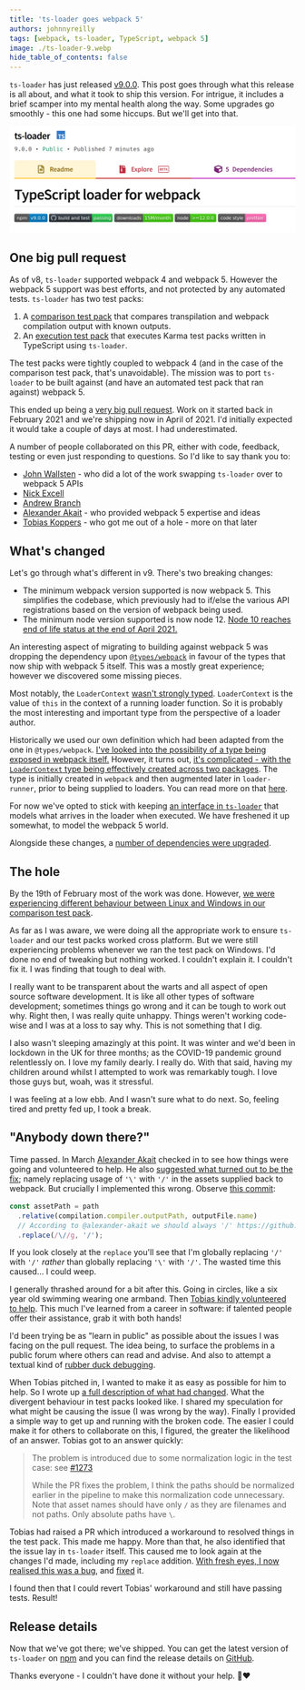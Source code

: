 ```yaml
---
title: 'ts-loader goes webpack 5'
authors: johnnyreilly
tags: [webpack, ts-loader, TypeScript, webpack 5]
image: ./ts-loader-9.webp
hide_table_of_contents: false
---
```


`ts-loader` has just released [v9.0.0](https://github.com/TypeStrong/ts-loader/releases/tag/v9.0.0). This post goes through what this release is all about, and what it took to ship this version. For intrigue, it includes a brief scamper into my mental health along the way. Some upgrades go smoothly - this one had some hiccups. But we'll get into that.

![hello world bicep](ts-loader-9.webp)

## One big pull request

As of v8, `ts-loader` supported webpack 4 and webpack 5. However the webpack 5 support was best efforts, and not protected by any automated tests. `ts-loader` has two test packs:

1. A [comparison test pack](https://github.com/TypeStrong/ts-loader/tree/main/test/comparison-tests#readme) that compares transpilation and webpack compilation output with known outputs.
2. An [execution test pack](https://github.com/TypeStrong/ts-loader/tree/main/test/execution-tests#readme) that executes Karma test packs written in TypeScript using `ts-loader`.

The test packs were tightly coupled to webpack 4 (and in the case of the comparison test pack, that's unavoidable). The mission was to port `ts-loader` to be built against (and have an automated test pack that ran against) webpack 5.

This ended up being a [very big pull request](https://github.com/TypeStrong/ts-loader/pull/1251). Work on it started back in February 2021 and we're shipping now in April of 2021. I'd initially expected it would take a couple of days at most. I had underestimated.

A number of people collaborated on this PR, either with code, feedback, testing or even just responding to questions. So I'd like to say thank you to:

- [John Wallsten](https://github.com/JonWallsten) - who did a lot of the work swapping `ts-loader` over to webpack 5 APIs
- [Nick Excell](https://github.com/appzuka)
- [Andrew Branch](https://github.com/andrewbranch)
- [Alexander Akait](https://github.com/alexander-akait) - who provided webpack 5 expertise and ideas
- [Tobias Koppers](https://github.com/sokra) - who got me out of a hole - more on that later

## What's changed

Let's go through what's different in v9. There's two breaking changes:

- The minimum webpack version supported is now webpack 5. This simplifies the codebase, which previously had to if/else the various API registrations based on the version of webpack being used.
- The minimum node version supported is now node 12. [Node 10 reaches end of life status at the end of April 2021.](https://nodejs.org/en/about/releases/)

An interesting aspect of migrating to building against webpack 5 was dropping the dependency upon [`@types/webpack`](https://www.npmjs.com/package/@types/webpack) in favour of the types that now ship with webpack 5 itself. This was a mostly great experience; however we discovered some missing pieces.

Most notably, the `LoaderContext` [wasn't strongly typed](https://github.com/webpack/webpack/blob/03961f33912ab6735d470b870eacff678735a9ed/lib/NormalModule.js#L424). `LoaderContext` is the value of `this` in the context of a running loader function. So it is probably the most interesting and important type from the perspective of a loader author.

Historically we used our own definition which had been adapted from the one in `@types/webpack`. [I've looked into the possibility of a type being exposed in webpack itself.](https://github.com/webpack/webpack/issues/13162) However, it turns out, [it's complicated - with the `LoaderContext` type being effectively created across two packages](https://github.com/webpack/webpack/pull/13164#issuecomment-821410359). The type is initially created in `webpack` and then augmented later in `loader-runner`, prior to being supplied to loaders. You can read more on that [here](https://github.com/webpack/webpack/pull/13164#issuecomment-821410359).

For now we've opted to stick with keeping [an interface in `ts-loader`](https://github.com/TypeStrong/ts-loader/pull/1251/commits/acbc71feed91fe14ec065dd9d31081af7a492f47) that models what arrives in the loader when executed. We have freshened it up somewhat, to model the webpack 5 world.

Alongside these changes, a [number of dependencies were upgraded](https://github.com/TypeStrong/ts-loader/pull/1251/files#diff-7ae45ad102eab3b6d7e7896acd08c427a9b25b346470d7bc6507b6481575d519).

## The hole

By the 19th of February most of the work was done. However, [we were experiencing different behaviour between Linux and Windows in our comparison test pack](https://github.com/TypeStrong/ts-loader/pull/1251#issuecomment-781967959).

As far as I was aware, we were doing all the appropriate work to ensure `ts-loader` and our test packs worked cross platform. But we were still experiencing problems whenever we ran the test pack on Windows. I'd done no end of tweaking but nothing worked. I couldn't explain it. I couldn't fix it. I was finding that tough to deal with.

I really want to be transparent about the warts and all aspect of open source software development. It is like all other types of software development; sometimes things go wrong and it can be tough to work out why. Right then, I was really quite unhappy. Things weren't working code-wise and I was at a loss to say why. This is not something that I dig.

I also wasn't sleeping amazingly at this point. It was winter and we'd been in lockdown in the UK for three months; as the COVID-19 pandemic ground relentlessly on. I love my family dearly. I really do. With that said, having my children around whilst I attempted to work was remarkably tough. I love those guys but, woah, was it stressful.

I was feeling at a low ebb. And I wasn't sure what to do next. So, feeling tired and pretty fed up, I took a break.

## "Anybody down there?"

Time passed. In March [Alexander Akait](https://github.com/alexander-akait) checked in to see how things were going and volunteered to help. He also [suggested what turned out to be the fix](https://github.com/TypeStrong/ts-loader/pull/1251#issuecomment-799531375); namely replacing usage of `'\'` with `'/'` in the assets supplied back to webpack. But crucially I implemented this wrong. Observe [this commit](https://github.com/TypeStrong/ts-loader/pull/1251/commits/4bcc5c9623acfd7ffbaf028781a8353b37243804):

```ts
const assetPath = path
  .relative(compilation.compiler.outputPath, outputFile.name)
  // According to @alexander-akait we should always '/' https://github.com/TypeStrong/ts-loader/pull/1251#issuecomment-799606985
  .replace(/\//g, '/');
```

If you look closely at the `replace` you'll see that I'm globally replacing `'/'` with `'/'` _rather_ than globally replacing `'\'` with `'/'`. The wasted time this caused... I could weep.

I generally thrashed around for a bit after this. Going in circles, like a six year old swimming wearing one armband. Then [Tobias kindly volunteered to help](https://github.com/TypeStrong/ts-loader/pull/1251#issuecomment-805143890). This much I've learned from a career in software: if talented people offer their assistance, grab it with both hands!

I'd been trying be as "learn in public" as possible about the issues I was facing on the pull request. The idea being, to surface the problems in a public forum where others can read and advise. And also to attempt a textual kind of [rubber duck debugging](https://en.wikipedia.org/wiki/Rubber_duck_debugging).

When Tobias pitched in, I wanted to make it as easy as possible for him to help. So I wrote up [a full description of what had changed](https://github.com/TypeStrong/ts-loader/pull/1251#issuecomment-805181069). What the divergent behaviour in test packs looked like. I shared my speculation for what might be causing the issue (I was wrong by the way). Finally I provided a simple way to get up and running with the broken code. The easier I could make it for others to collaborate on this, I figured, the greater the likelihood of an answer. Tobias got to an answer quickly:

> The problem is introduced due to some normalization logic in the test case: see [#1273](https://github.com/TypeStrong/ts-loader/pull/1273)
>
> While the PR fixes the problem, I think the paths should be normalized earlier in the pipeline to make this normalization code unnecessary. Note that asset names should have only `/` as they are filenames and not paths. Only absolute paths have `\`.

Tobias had raised a PR which introduced a workaround to resolved things in the test pack. This made me happy. More than that, he also identified that the issue lay in `ts-loader` itself. This caused me to look again at the changes I'd made, including my `replace` addition. [With fresh eyes, I now realised this was a bug](https://github.com/TypeStrong/ts-loader/pull/1251#issuecomment-805907212), and [fixed](https://github.com/TypeStrong/ts-loader/pull/1251/commits/427714e43519289bb5745ca078133d1ace8fc2c1) it.

I found then that I could revert Tobias' workaround and still have passing tests. Result!

## Release details

Now that we've got there; we've shipped. You can get the latest version of `ts-loader` on [npm](https://www.npmjs.com/package/ts-loader/v/9.0.0) and you can find the release details on [GitHub](https://github.com/TypeStrong/ts-loader/releases/tag/v9.0.0).

Thanks everyone - I couldn't have done it without your help. 🌻❤️
